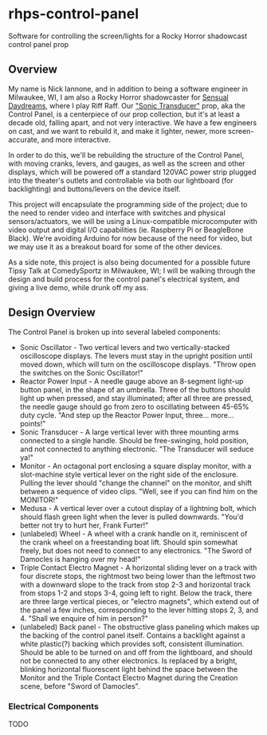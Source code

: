 # rhps-control-panel
Software for controlling the screen/lights for a Rocky Horror shadowcast control panel prop

## Overview
My name is Nick Iannone, and in addition to being a software engineer in Milwaukee, WI, I am also a Rocky Horror shadowcaster for [Sensual Daydreams](https://www.facebook.com/groups/45995423803/), where I play Riff Raff. Our ["Sonic Transducer"](http://www.rockyhorror.design/props/printready/sonic-transducer/) prop, aka the Control Panel, is a centerpiece of our prop collection, but it's at least a decade old, falling apart, and not very interactive. We have a few engineers on cast, and we want to rebuild it, and make it lighter, newer, more screen-accurate, and more interactive.

In order to do this, we'll be rebuilding the structure of the Control Panel, with moving cranks, levers, and gauges, as well as the screen and other displays, which will be powered off a standard 120VAC power strip plugged into the theater's outlets and controllable via both our lightboard (for backlighting) and buttons/levers on the device itself.

This project will encapsulate the programming side of the project; due to the need to render video and interface with switches and physical sensors/actuators, we will be using a Linux-compatible microcomputer with video output and digital I/O capabilities (ie. Raspberry Pi or BeagleBone Black). We're avoiding Arduino for now because of the need for video, but we may use it as a breakout board for some of the other devices.

As a side note, this project is also being documented for a possible future Tipsy Talk at ComedySportz in Milwaukee, WI; I will be walking through the design and build process for the control panel's electrical system, and giving a live demo, while drunk off my ass.

## Design Overview
The Control Panel is broken up into several labeled components:

* Sonic Oscillator - Two vertical levers and two vertically-stacked oscilloscope displays. The levers must stay in the upright position until moved down, which will turn on the oscilloscope displays. "Throw open the switches on the Sonic Oscillator!"
* Reactor Power Input - A needle gauge above an 8-segment light-up button panel, in the shape of an umbrella. Three of the buttons should light up when pressed, and stay illuminated; after all three are pressed, the needle gauge should go from zero to oscillating between 45-65% duty cycle. "And step up the Reactor Power Input, three... more... points!"
* Sonic Transducer - A large vertical lever with three mounting arms connected to a single handle. Should be free-swinging, hold position, and not connected to anything electronic. "The Transducer will seduce ya!"
* Monitor - An octagonal port enclosing a square display monitor, with a slot-machine style vertical lever on the right side of the enclosure. Pulling the lever should "change the channel" on the monitor, and shift between a sequence of video clips. "Well, see if you can find him on the MONITOR!"
* Medusa - A vertical lever over a cutout display of a lightning bolt, which should flash green light when the lever is pulled downwards. "You'd better not try to hurt her, Frank Furter!"
* (unlabeled) Wheel - A wheel with a crank handle on it, reminiscent of the crank wheel on a freestanding boat lift. Should spin somewhat freely, but does not need to connect to any electronics. "The Sword of Damocles is hanging over my head!"
* Triple Contact Electro Magnet - A horizontal sliding lever on a track with four discrete stops, the rightmost two being lower than the leftmost two with a downward slope to the track from stop 2-3 and horizontal track from stops 1-2 and stops 3-4, going left to right. Below the track, there are three large vertical pieces, or "electro magnets", which extend out of the panel a few inches, corresponding to the lever hitting stops 2, 3, and 4. "Shall we enquire of him in person?"
* (unlabeled) Back panel - The obstructive glass paneling which makes up the backing of the control panel itself. Contains a backlight against a white plastic(?) backing which provides soft, consistent illumination. Should be able to be turned on and off from the lightboard, and should not be connected to any other electronics. Is replaced by a bright, blinking horizontal fluorescent light behind the space between the Monitor and the Triple Contact Electro Magnet during the Creation scene, before "Sword of Damocles".

### Electrical Components

TODO
